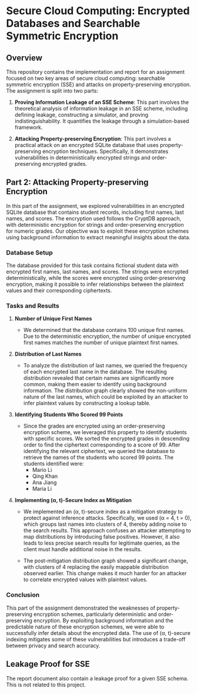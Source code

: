 # Secure Cloud Computing: Encrypted Databases and Searchable Symmetric Encryption

## Overview
This repository contains the implementation and report for an assignment focused on two key areas of secure cloud computing: searchable symmetric encryption (SSE) and attacks on property-preserving encryption. The assignment is split into two parts:

1. **Proving Information Leakage of an SSE Scheme**: This part involves the theoretical analysis of information leakage in an SSE scheme, including defining leakage, constructing a simulator, and proving indistinguishability. It quantifies the leakage through a simulation-based framework.

2. **Attacking Property-preserving Encryption**: This part involves a practical attack on an encrypted SQLite database that uses property-preserving encryption techniques. Specifically, it demonstrates vulnerabilities in deterministically encrypted strings and order-preserving encrypted grades.

## Part 2: Attacking Property-preserving Encryption

In this part of the assignment, we explored vulnerabilities in an encrypted SQLite database that contains student records, including first names, last names, and scores. The encryption used follows the CryptDB approach, with deterministic encryption for strings and order-preserving encryption for numeric grades. Our objective was to exploit these encryption schemes using background information to extract meaningful insights about the data.

### Database Setup
The database provided for this task contains fictional student data with encrypted first names, last names, and scores. The strings were encrypted deterministically, while the scores were encrypted using order-preserving encryption, making it possible to infer relationships between the plaintext values and their corresponding ciphertexts.

### Tasks and Results

1. **Number of Unique First Names**
   - We determined that the database contains 100 unique first names. Due to the deterministic encryption, the number of unique encrypted first names matches the number of unique plaintext first names.

2. **Distribution of Last Names**
   - To analyze the distribution of last names, we queried the frequency of each encrypted last name in the database. The resulting distribution revealed that certain names are significantly more common, making them easier to identify using background information. The distribution graph clearly showed the non-uniform nature of the last names, which could be exploited by an attacker to infer plaintext values by constructing a lookup table.

3. **Identifying Students Who Scored 99 Points**
   - Since the grades are encrypted using an order-preserving encryption scheme, we leveraged this property to identify students with specific scores. We sorted the encrypted grades in descending order to find the ciphertext corresponding to a score of 99. After identifying the relevant ciphertext, we queried the database to retrieve the names of the students who scored 99 points. The students identified were:
     - Mario Li
     - Qing Khan
     - Ana Jiang
     - Maria Li

4. **Implementing (α, t)-Secure Index as Mitigation**
   - We implemented an (α, t)-secure index as a mitigation strategy to protect against inference attacks. Specifically, we used (α = 4, t = 0), which groups last names into clusters of 4, thereby adding noise to the search results. This approach confuses an attacker attempting to map distributions by introducing false positives. However, it also leads to less precise search results for legitimate queries, as the client must handle additional noise in the results.

   - The post-mitigation distribution graph showed a significant change, with clusters of 4 replacing the easily mappable distribution observed earlier. This change makes it much harder for an attacker to correlate encrypted values with plaintext values.

### Conclusion
This part of the assignment demonstrated the weaknesses of property-preserving encryption schemes, particularly deterministic and order-preserving encryption. By exploiting background information and the predictable nature of these encryption schemes, we were able to successfully infer details about the encrypted data. The use of (α, t)-secure indexing mitigates some of these vulnerabilities but introduces a trade-off between privacy and search accuracy.

## Leakage Proof for SSE
The report document also contain a leakage proof for a given SSE schema. This is not related to this project.
